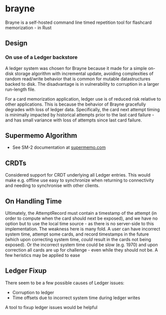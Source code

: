 # brayne
Brayne is a self-hosted command line timed repetition tool for flashcard memorization - in Rust

## Design

### On use of a Ledger backstore

A ledger system was chosen for Brayne because it made for a simple on-disk storage algorithm with incremental update, avoiding complexities of random read/write behavior that is common for mutable datastructures backed to disk.  The disadvantage is in vulnerability to corruption in a larger run-length file.

For a card memorization application, ledger use is of reduced risk relative to other applications.  This is because the behavior of Brayne gracefully degrades with loss of ledger data.  Specifically, the card next attempt timing is minimally impacted by historical attempts prior to the last card failure - and has small variance with loss of attempts since last card failure.

## Supermemo Algorithm

* See SM-2 documentation at [supermemo.com](https://www.supermemo.com/english/ol/sm2.htm)

## CRDTs

Considered support for CRDT underlying all Ledger entries.  This would make e.g. offline use easy to synchronize when returning to connectivity and needing to synchronise with other clients.

## On Handling Time

Ultimately, the AttemptRecord must contain a timestamp of the attempt (in order to compute when the card should next be exposed), and we have no option but to use the local time source - as there is no server-side to this implementation.  The weakness here is many fold.  A user can have incorrect system time, attempt some cards, and record timestamps in the future (which upon correcting system time, *could* result in the cards not being exposed).  Or the incorrect system time could be slow (e.g. 1970) and upon correction all cards are up for challenge - even while they should not be.  A few heristics may be applied to ease

## Ledger Fixup

There seem to be a few possible causes of Ledger issues:

* Corruption to ledger
* Time offsets due to incorrect system time during ledger writes

A tool to fixup ledger issues would be helpful
